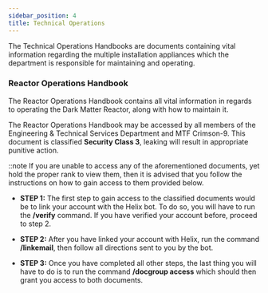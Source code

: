 ```yaml
---
sidebar_position: 4
title: Technical Operations
---
```


The Technical Operations Handbooks are documents containing vital information regarding the multiple installation appliances which the department is responsible for maintaining and operating.

### Reactor Operations Handbook
The Reactor Operations Handbook contains all vital information in regards to operating the Dark Matter Reactor, along with how to maintain it.

The Reactor Operations Handbook may be accessed by all members of the Engineering & Technical Services Department and MTF Crimson-9. This document is classified **Security Class 3**, leaking will result in appropriate punitive action.

::note
If you are unable to access any of the aforementioned documents, yet hold the proper rank to view them, then it is advised that you follow the instructions on how to gain access to them provided below.

- **STEP 1:** The first step to gain access to the classified documents would be to link your account with the Helix bot. To do so, you will have to run the **/verify** command. If you have verified your account before, proceed to step 2.

- **STEP 2:** After you have linked your account with Helix, run the command **/linkemail**, then follow all directions sent to you by the bot.

- **STEP 3:** Once you have completed all other steps, the last thing you will have to do is to run the command **/docgroup access** which should then grant you access to both documents.